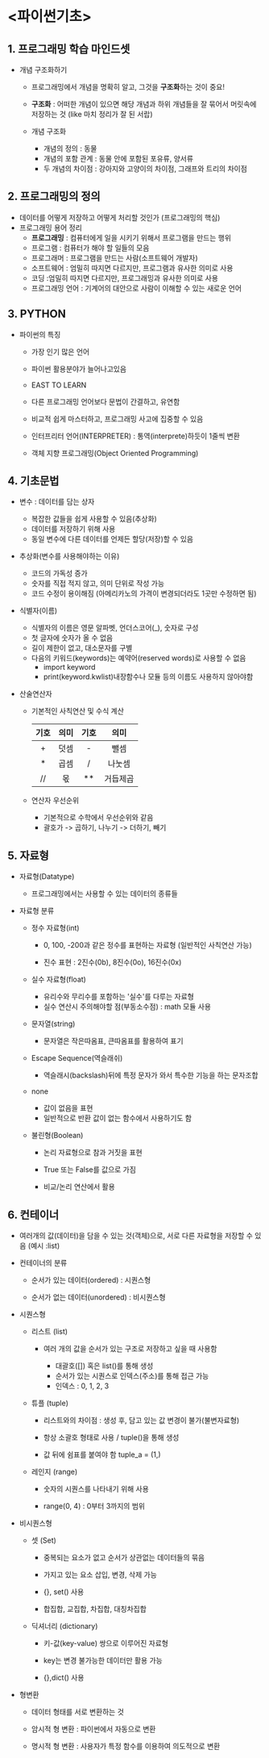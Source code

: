 # <파이썬기초>

## 1. 프로그래밍 학습 마인드셋

* 개념 구조화하기
  
  * 프로그래밍에서 개념을 명확히 알고, 그것을 **구조화**하는 것이 중요!
  
  * **구조화** : 어떠한 개념이 있으면 해당 개념과 하위 개념들을 잘 묶어서 머릿속에 저장하는 것 (like 마치 정리가 잘 된 서랍)
  
  * 개념 구조화 
    
    * 개념의 정의 : 동물
    * 개념의 포함 관계 : 동물 안에 포함된 포유류, 양서류
    * 두 개념의 차이점 : 강아지와 고양이의 차이점, 그래프와 트리의 차이점

## 2. 프로그래밍의 정의

* 데이터를 어떻게 저장하고 어떻게 처리할 것인가 (프로그래밍의 핵심)
* 프로그래밍 용어 정리
  * **프로그래밍** : 컴퓨터에게 일을 시키기 위해서 프로그램을 만드는 행위
  * 프로그램 : 컴퓨터가 해야 할 일들의 모음
  * 프로그래머 : 프로그램을 만드는 사람(소프트웨어 개발자)
  * 소프트웨어 : 엄밀히 따지면 다르지만, 프로그램과 유사한 의미로 사용
  * 코딩 :엄밀히 따지면 다르지만, 프로그래밍과 유사한 의미로 사용
  * 프로그래밍 언어 : 기계어의 대안으로 사람이 이해할 수 있는 새로운 언어 

## 3. PYTHON

* 파이썬의 특징
  
  * 가장 인기 많은 언어
  
  * 파이썬 활용분야가 늘어나고있음
  
  * EAST TO LEARN
  
  * 다른 프로그래밍 언어보다 문법이 간결하고, 유연함
  
  * 비교적 쉽게 마스터하고, 프로그래밍 사고에 집중할 수 있음
  
  * 인터프리터 언어(INTERPRETER) : 통역(interprete)하듯이 1줄씩 변환
  
  * 객체 지향 프로그래밍(Object Oriented Programming)

## 4. 기초문법

* 변수 : 데이터를 담는 상자
  
  * 복잡한 값들을 쉽게 사용할 수 있음(추상화)
  * 데이터를 저장하기 위해 사용
  * 동일 변수에 다른 데이터를 언제든 할당(저장)할 수 있음

* 추상화(변수를 사용해야하는 이유)
  
  * 코드의 가독성 증가
  * 숫자를 직접 적지 않고, 의미 단위로 작성 가능
  * 코드 수정이 용이해짐 (아메리카노의 가격이 변경되더라도 1곳만 수정하면 됨)

* 식별자(이름)  
  
  * 식별자의 이름은 영문 알파벳, 언더스코어(_), 숫자로 구성
  * 첫 글자에 숫자가 올 수 없음
  * 길이 제한이 없고, 대소문자를 구별
  * 다음의 키워드(keywords)는 예약어(reserved words)로 사용할 수 없음 
    * import keyword
    * print(keyword.kwlist)내장함수나 모듈 등의 이름도 사용하지 않아야함

* 산술연산자
  
  * 기본적인 사칙연산 및 수식 계산
    
    | 기호  | 의미  | 기호  | 의미   |
    |:---:|:---:|:---:|:----:|
    | +   | 덧셈  | -   | 뺄셈   |
    | *   | 곱셈  | /   | 나눗셈  |
    | //  | 몫   | **  | 거듭제곱 |
  
  * 연산자 우선순위
    
    * 기본적으로 수학에서 우선순위와 같음
    * 괄호가 ->  곱하기, 나누기 -> 더하기, 빼기

## 5. 자료형

* 자료형(Datatype) 
  
  * 프로그래밍에서는 사용할 수 있는 데이터의 종류들

* 자료형 분류
  
  * 정수 자료형(int)
    
    * 0, 100, -200과 같은 정수를 표현하는 자료형 (일반적인 사칙연산 가능)
    
    * 진수 표현 : 2진수(0b), 8진수(0o), 16진수(0x)
  
  * 실수 자료형(float)
    
    * 유리수와 무리수를 포함하는 '실수'를 다루는 자료형
    * 실수 연산시 주의해야할 점(부동소수점) : math 모듈 사용
  
  * 문자열(string)
    
    * 문자열은 작은따옴표, 큰따옴표를 활용하여 표기
  
  * Escape Sequence(역슬래쉬)
    
    * 역슬래시(backslash)뒤에 특정 문자가 와서 특수한 기능을 하는 문자조합
  
  * none
    
    * 값이 없음을 표현
    * 일반적으로 반환 값이 없는 함수에서 사용하기도 함
  
  * 불린형(Boolean)
    
    * 논리 자료형으로 참과 거짓을 표현
    
    * True 또는 False를 값으로 가짐
    
    * 비교/논리 연산에서 활용

## 6. 컨테이너

* 여러개의 값(데이터)을 담을 수 있는 것(객체)으로, 서로 다른 자료형을 저장할 수 있음 (예시 :list)

* 컨테이너의 분류
  
  * 순서가 있는 데이터(ordered) : 시퀀스형
  
  * 순서가 없는 데이터(unordered) : 비시퀀스형

* 시퀀스형
  
  * 리스트 (list)
    
    * 여러 개의 값을 순서가 있는 구조로 저장하고 싶을 때 사용함
      
      * 대괄호([]) 혹은 list()를 통해 생성
      - 순서가 있는 시퀀스로 인덱스(주소)를 통해 접근 가능
      - 인덱스 : 0, 1, 2, 3
  
  * 튜플 (tuple)
    
    * 리스트와의 차이점 : 생성 후, 담고 있는 값 변경이 불가(불변자료형)
    
    * 항상 소괄호 형태로 사용 / tuple()을 통해 생성
    
    * 값 뒤에 쉼표를 붙여야 함 tuple_a = (1,)
  
  * 레인지 (range)
    
    * 숫자의 시퀀스를 나타내기 위해 사용
    
    * range(0, 4) : 0부터 3까지의 범위

* 비시퀀스형
  
  * 셋 (Set)
    
    * 중복되는 요소가 없고 순서가 상관없는 데이터들의 묶음
    
    * 가지고 있는 요소 삽입, 변경, 삭제 가능 
    
    * {}, set() 사용
    
    * 합집합, 교집합, 차집합, 대칭차집합
  
  * 딕셔너리 (dictionary)
    
    * 키-값(key-value) 쌍으로 이루어진 자료형
    
    * key는 변경 불가능한 데이터만 활용 가능
    
    * {},dict() 사용

* 형변환
  
  * 데이터 형태를 서로 변환하는 것
  
  * 암시적 형 변환 : 파이썬에서 자동으로 변환
  
  * 명시적 형 변환 : 사용자가 특정 함수를 이용하여 의도적으로 변환